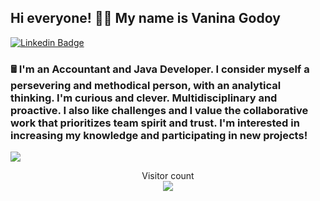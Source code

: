 ## Hi everyone! 👋👋 My name is Vanina Godoy

[![Linkedin Badge](https://img.shields.io/badge/-Vanina_Godoy-blue?style=flat&logo=Linkedin&logoColor=white&link=https://www.linkedin.com/in/vanina-a-godoy/?locale=en_US/)](https://www.linkedin.com/in/vanina-a-godoy/?locale=en_US)

### 🖩 I'm an Accountant and Java Developer. I consider myself a persevering and methodical person, with an analytical thinking. I'm curious and clever. Multidisciplinary and proactive. I also like challenges and I value the collaborative work that prioritizes team spirit and trust. I'm interested in increasing my knowledge and participating in new projects!


<a href="https://github.com/vlambo3">
  <img align="center" src="https://github-readme-stats.vercel.app/api/top-langs/?username=vlambo3&theme=radical" />
</a>

<p align="center"> 
  Visitor count<br>
  <img src="https://profile-counter.glitch.me/jonathanvictorica/count.svg" />
</p>
